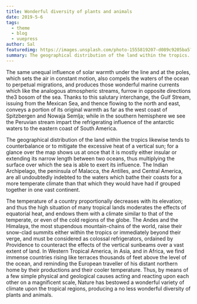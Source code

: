 ```yaml
---
title: Wonderful diversity of plants and animals
date: 2019-5-6
tags: 
  - theme
  - blog
  - vuepress
author: Sal
featuredimg: https://images.unsplash.com/photo-1555819207-d089c9205ba5?ixlib=rb-1.2.1&auto=format&fit=crop&w=1350&q=80
summary: The geographical distribution of the land within the tropics. 
---
```


The same unequal influence of solar warmth under the line and at the poles, which sets the air in constant motion, also compels the waters of the ocean to perpetual migrations, and produces those wonderful marine currents which like the analogous atmospheric streams, furrow in opposite directions the3 bosom of the sea. Thanks to this salutary interchange, the Gulf Stream, issuing from the Mexican Sea, and thence flowing to the north and east, conveys a portion of its original warmth as far as the west coast of Spitzbergen and Nowaja Semlja; while in the southern hemisphere we see the Peruvian stream impart the refrigerating influence of the antarctic waters to the eastern coast of South America.

The geographical distribution of the land within the tropics likewise tends to counterbalance or to mitigate the excessive heat of a vertical sun; for a glance over the map shows us at once that it is mostly either insular or extending its narrow length between two oceans, thus multiplying the surface over which the sea is able to exert its influence. The Indian Archipelago, the peninsula of Malacca, the Antilles, and Central America, are all undoubtedly indebted to the waters which bathe their coasts for a more temperate climate than that which they would have had if grouped together in one vast continent.

The temperature of a country proportionally decreases with its elevation; and thus the high situation of many tropical lands moderates the effects of equatorial heat, and endows them with a climate similar to that of the temperate, or even of the cold regions of the globe. The Andes and the Himalaya, the most stupendous mountain-chains of the world, raise their snow-clad summits either within the tropics or immediately beyond their verge, and must be considered as colossal refrigerators, ordained by Providence to counteract the effects of the vertical sunbeams over a vast extent of land. In Western Tropical America, in Asia, and in Africa, we find immense countries rising like terraces thousands of feet above the level of the ocean, and reminding the European traveller of his distant northern home by their productions and their cooler temperature. Thus, by means of a few simple physical and geological causes acting and reacting upon each other on a magnificent scale, Nature has bestowed a wonderful variety of climate upon the tropical regions, producing a no less wonderful diversity of plants and animals.
